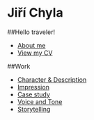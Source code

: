 # Jiří Chyla

##Hello traveler!
- [About me](english_for_designers/04-experience/index.md)
- [View my CV](english_for_designers/04-experience/index.md)

##Work
- [Character & Description](english_for_designers/04-experience/index.md)
- [Impression](english_for_designers/04-experience/index.md)
- [Case study](english_for_designers/04-experience/index.md)
- [Voice and Tone](english_for_designers/04-experience/index.md)
- [Storytelling](english_for_designers/04-experience/index.md)
